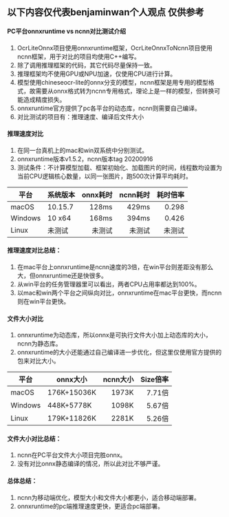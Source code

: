 ## 以下内容仅代表benjaminwan个人观点 仅供参考

#### PC平台onnxruntime vs ncnn对比测试介绍
1. OcrLiteOnnx项目使用onnxruntime框架，OcrLiteOnnxToNcnn项目使用ncnn框架，用于对比的项目均使用C++编写。
2. 除了调用推理框架的代码，其它代码尽量保持一致。
3. 推理框架均不使用GPU或NPU加速，仅使用CPU进行计算。
4. 模型使用chineseocr-lite的onnx分支的模型，ncnn框架是用专用的模型格式，故需要从onnx格式转为ncnn专用格式，理论上是一样的模型，但转换可能造成精度损失。
5. onnxruntime官方提供了pc各平台的动态库，ncnn则需要自己编译。
6. 对比测试的项目有：推理速度、编译后文件大小

#### 推理速度对比
1. 在同一台真机上的mac和win双系统中分别测试。
2. onnxruntime版本v1.5.2，ncnn版本tag 20200916
3. 测试条件：不计算模型加载、框架初始化、加载图片的时间，线程数均设置为当前CPU逻辑核心数量，以同一张图片，跑500次计算平均耗时。

| 平台    | 系统版本  | onnx耗时 | ncnn耗时 | 耗时倍率 |
| ------- | ------- | ----: | ----: | ----: |
| macOS   | 10.15.7 | 128ms | 429ms | 0.298 |
| Windows | 10 x64  | 168ms | 394ms | 0.426 |
| Linux   | 未测试   | 未测试 | 未测试 | 未测试 |

#### 推理速度对比总结：
1. 在mac平台上onnxruntime是ncnn速度的3倍，在win平台则差距没有那么大，但onnxruntime还是快很多。
2. 从win平台的任务管理器里可以看出，两者CPU占用率都达到100%。
3. 以mac和win两个平台之间纵向对比，onnxruntime在mac平台更快，而ncnn则在win平台更快。

#### 文件大小对比
1. onnxruntime为动态库，所以onnx是可执行文件大小加上动态库的大小，ncnn为静态库。
2. onnxruntime的大小还能通过自己编译进一步优化，但这里仅使用官方提供的包来对比大小。

| 平台     | onnx大小    | ncnn大小 | Size倍率 |
| ------- | ----------- | ----: | -----: |
| macOS   | 176K+15036K | 1973K | 7.71倍 |
| Windows | 448K+5778K  | 1098K | 5.67倍 |
| Linux   | 179K+11826K | 2281K | 5.26倍 |

#### 文件大小对比总结：
1. ncnn在PC平台文件大小项目完胜onnx。
2. 没有对比onnx静态编译的情况，所以此对比不够严谨。

#### 总体总结：
1. ncnn为移动端优化，模型大小和文件大小都更小，适合移动端部署。
2. onnxruntime的pc端推理速度更快，更适合pc端部署。